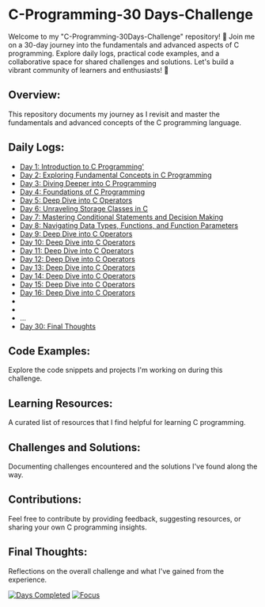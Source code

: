 # C-Programming-30 Days-Challenge
Welcome to my "C-Programming-30Days-Challenge" repository! 🚀 Join me on a 30-day journey into the fundamentals and advanced aspects of C programming. Explore daily logs, practical code examples, and a collaborative space for shared challenges and solutions. Let's build a vibrant community of learners and enthusiasts! 🌟

## Overview:
This repository documents my journey as I revisit and master the fundamentals and advanced concepts of the C programming language.

## Daily Logs:
- [Day 1: Introduction to C Programming'](./Day1/day1.md)
- [Day 2: Exploring Fundamental Concepts in C Programming](./Day2/day2.md)
- [Day 3: Diving Deeper into C Programming](./Day3/day3.md)
- [Day 4: Foundations of C Programming](./Day4/day4.md)
- [Day 5: Deep Dive into C Operators](./Day5/day5.md)
- [Day 6: Unraveling Storage Classes in C](./Day6/day6.md)
- [Day 7: Mastering Conditional Statements and Decision Making ](./Day7/day7.md)
- [Day 8: Navigating Data Types, Functions, and Function Parameters](./Day8/day8.md)
- [Day 9: Deep Dive into C Operators](./Day9/day9.md)
- [Day 10: Deep Dive into C Operators](./Day10/day10.md)
- [Day 11: Deep Dive into C Operators](./Day11/day11.md)
- [Day 12: Deep Dive into C Operators](./Day12/day12.md)
- [Day 13: Deep Dive into C Operators](./Day13/day13.md)
- [Day 14: Deep Dive into C Operators](./Day14/day14.md)
- [Day 15: Deep Dive into C Operators](./Day15/day15.md)
- [Day 16: Deep Dive into C Operators](./Day16/day16.md)
- 
- 
- ...
- [Day 30: Final Thoughts](./Day30/day30.md)

## Code Examples:
Explore the code snippets and projects I'm working on during this challenge.

## Learning Resources:
A curated list of resources that I find helpful for learning C programming.

## Challenges and Solutions:
Documenting challenges encountered and the solutions I've found along the way.

## Contributions:
Feel free to contribute by providing feedback, suggesting resources, or sharing your own C programming insights.

## Final Thoughts:
Reflections on the overall challenge and what I've gained from the experience.

[![Days Completed](https://img.shields.io/badge/Days-5-brightgreen)](./)
[![Focus](https://img.shields.io/badge/Focus-Learning-yellow)](./)
